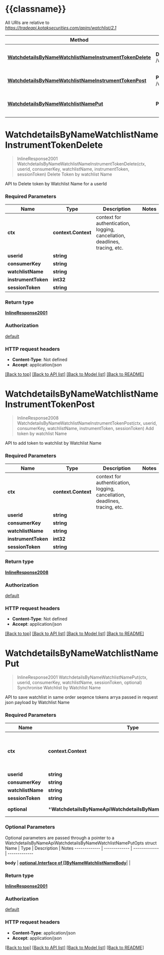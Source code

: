# {{classname}}

All URIs are relative to *https://tradeapi.kotaksecurities.com/apim/watchlist/2.1*

Method | HTTP request | Description
------------- | ------------- | -------------
[**WatchdetailsByNameWatchlistNameInstrumentTokenDelete**](WatchdetailsByNameApi.md#WatchdetailsByNameWatchlistNameInstrumentTokenDelete) | **Delete** /watchdetails/byName/{watchlistName}/{instrumentToken} | Delete Token by watchlist Name
[**WatchdetailsByNameWatchlistNameInstrumentTokenPost**](WatchdetailsByNameApi.md#WatchdetailsByNameWatchlistNameInstrumentTokenPost) | **Post** /watchdetails/byName/{watchlistName}/{instrumentToken} | Add token by watchlist Name
[**WatchdetailsByNameWatchlistNamePut**](WatchdetailsByNameApi.md#WatchdetailsByNameWatchlistNamePut) | **Put** /watchdetails/byName/{watchlistName} | Synchronise Watchlist by Watchlist Name

# **WatchdetailsByNameWatchlistNameInstrumentTokenDelete**
> InlineResponse2001 WatchdetailsByNameWatchlistNameInstrumentTokenDelete(ctx, userid, consumerKey, watchlistName, instrumentToken, sessionToken)
Delete Token by watchlist Name

API to Delete token by Watchlist Name for a userId

### Required Parameters

Name | Type | Description  | Notes
------------- | ------------- | ------------- | -------------
 **ctx** | **context.Context** | context for authentication, logging, cancellation, deadlines, tracing, etc.
  **userid** | **string**|  | 
  **consumerKey** | **string**|  | 
  **watchlistName** | **string**|  | 
  **instrumentToken** | **int32**|  | 
  **sessionToken** | **string**|  | 

### Return type

[**InlineResponse2001**](inline_response_200_1.md)

### Authorization

[default](../README.md#default)

### HTTP request headers

 - **Content-Type**: Not defined
 - **Accept**: application/json

[[Back to top]](#) [[Back to API list]](../README.md#documentation-for-api-endpoints) [[Back to Model list]](../README.md#documentation-for-models) [[Back to README]](../README.md)

# **WatchdetailsByNameWatchlistNameInstrumentTokenPost**
> InlineResponse2008 WatchdetailsByNameWatchlistNameInstrumentTokenPost(ctx, userid, consumerKey, watchlistName, instrumentToken, sessionToken)
Add token by watchlist Name

API to add token to watchlist by Watchlist Name

### Required Parameters

Name | Type | Description  | Notes
------------- | ------------- | ------------- | -------------
 **ctx** | **context.Context** | context for authentication, logging, cancellation, deadlines, tracing, etc.
  **userid** | **string**|  | 
  **consumerKey** | **string**|  | 
  **watchlistName** | **string**|  | 
  **instrumentToken** | **int32**|  | 
  **sessionToken** | **string**|  | 

### Return type

[**InlineResponse2008**](inline_response_200_8.md)

### Authorization

[default](../README.md#default)

### HTTP request headers

 - **Content-Type**: Not defined
 - **Accept**: application/json

[[Back to top]](#) [[Back to API list]](../README.md#documentation-for-api-endpoints) [[Back to Model list]](../README.md#documentation-for-models) [[Back to README]](../README.md)

# **WatchdetailsByNameWatchlistNamePut**
> InlineResponse2001 WatchdetailsByNameWatchlistNamePut(ctx, userid, consumerKey, watchlistName, sessionToken, optional)
Synchronise Watchlist by Watchlist Name

API to save watchlist in same order seqence tokens arrya passed in request json payload by Watchlist Name

### Required Parameters

Name | Type | Description  | Notes
------------- | ------------- | ------------- | -------------
 **ctx** | **context.Context** | context for authentication, logging, cancellation, deadlines, tracing, etc.
  **userid** | **string**|  | 
  **consumerKey** | **string**|  | 
  **watchlistName** | **string**|  | 
  **sessionToken** | **string**|  | 
 **optional** | ***WatchdetailsByNameApiWatchdetailsByNameWatchlistNamePutOpts** | optional parameters | nil if no parameters

### Optional Parameters
Optional parameters are passed through a pointer to a WatchdetailsByNameApiWatchdetailsByNameWatchlistNamePutOpts struct
Name | Type | Description  | Notes
------------- | ------------- | ------------- | -------------




 **body** | [**optional.Interface of []ByNameWatchlistNameBody**](byName_watchlistName_body.md)|  | 

### Return type

[**InlineResponse2001**](inline_response_200_1.md)

### Authorization

[default](../README.md#default)

### HTTP request headers

 - **Content-Type**: application/json
 - **Accept**: application/json

[[Back to top]](#) [[Back to API list]](../README.md#documentation-for-api-endpoints) [[Back to Model list]](../README.md#documentation-for-models) [[Back to README]](../README.md)

